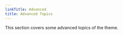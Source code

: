 ```yaml
---
linkTitle: Advanced
title: Advanced Topics
---
```


This section covers some advanced topics of the theme.